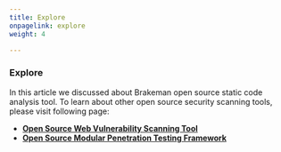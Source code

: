```yaml
---
title: Explore
onpagelink: explore
weight: 4

---
```


### **Explore**

In this article we discussed about Brakeman open source static code analysis tool. To learn about other open source security scanning tools, please visit following page:

*   **[Open Source Web Vulnerability Scanning Tool](https://products.containerize.com/security-testing-tools/snyk/)**
*   **[Open Source Modular Penetration Testing Framework](https://products.containerize.com/security-testing-tools/metasploit/)**
